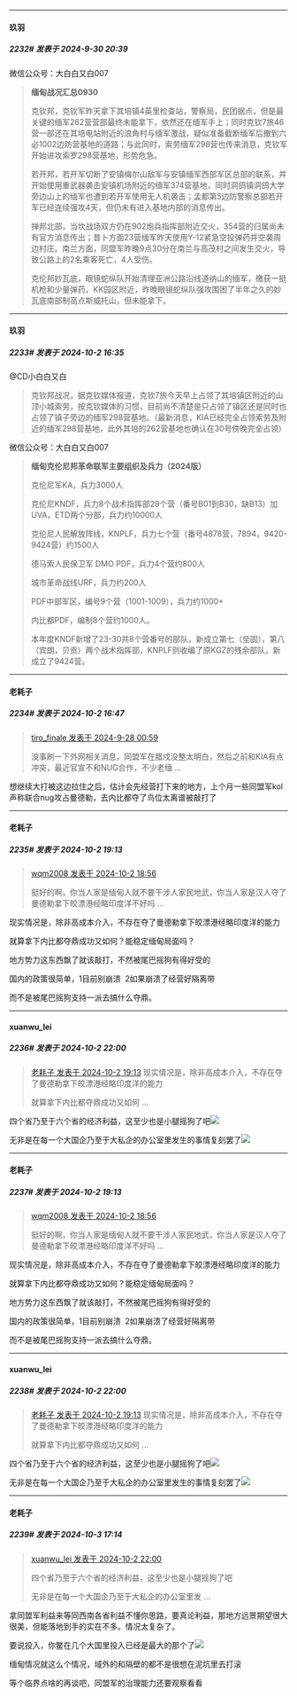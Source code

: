 ﻿
*****

####  玖羽  
##### 2232#       发表于 2024-9-30 20:39

微信公众号：大白白又白007 <blockquote><strong>缅甸战况汇总0930</strong>

克钦邦，克钦军昨天拿下其培镇4英里检查站，警察局，民团据点，但是最关键的缅军262营营部最终未能拿下，依然还在缅军手上；同时克钦7旅46营一部还在其培电站附近的浪角村与缅军激战，疑似准备截断缅军后撤到六必1002边防营基地的道路；与此同时，索劳缅军298营也传来消息，克钦军开始进攻索罗298营基地，形势危急。

若开邦，若开军切断了安镇梅尔山敌军与安镇缅军西部军区总部的联系，并开始使用重武器袭击安镇机场附近的缅军374营基地，同时洞鸽镇洞鸽大学旁边山上的缅军也遭到若开军使用无人机袭击；孟都第5边防警察总部若开军已经连续强攻4天，但仍未有进入基地内部的消息传出。

掸邦北部，当坎战场双方仍在902炮兵指挥部附近交火，354营的归属尚未有官方消息传出；昔卜方面23营缅军昨天使用Y-12紧急空投弹药并空袭周边村庄。南兰方面，同盟军昨晚9点30分在南兰与高茂村之间发生交火，导致公路上的2名乘客死亡，4人受伤。

克伦邦妙瓦底，眼镜蛇纵队开始清理亚洲公路沿线道纳山的缅军，缴获一挺机枪和少量弹药，KK园区附近，昨晚眼镜蛇纵队强攻围困了半年之久的妙瓦底南部制高点斯威托山，但未能拿下。</blockquote>

*****

####  玖羽  
##### 2233#       发表于 2024-10-2 16:35

@CD小白白又白 <blockquote>克钦邦战况，据克钦媒体报道，克钦7旅今天早上占领了其培镇区附近的山顶小城索劳，按克钦媒体的习惯，目前尚不清楚是只占领了镇区还是同时也占领了镇子旁边的缅军298营基地。（最新消息，KIA已经完全占领索劳及附近的缅军298营基地，此外其培的262营基地也确认在30号傍晚完全占领）</blockquote>
微信公众号：大白白又白007 <blockquote><strong>缅甸克伦尼邦革命联军主要组织及兵力（2024版）</strong>

克伦尼军KA，兵力3000人

克伦尼KNDF，兵力8个战术指挥部29个营（番号B01到B30，缺B13）加UVA，ETD两个分部，兵力约10000人

克伦尼人民解放阵线，KNPLF，兵力七个营（番号4878营，7894，9420-9424营）约1500人

德马索人民保卫军 DMO PDF，兵力4个营约800人

城市革命战线URF，兵力约200人

PDF中部军区，编号9个营（1001-1009），兵力约1000+

内比都PDF，编制8个营约1000人。

本年度KNDF新增了23-30共8个营番号的部队，新成立第七（垒固），第八（宾朗，贝贡）两个战术指挥部，KNPLF则收编了原KGZ的残余部队，新成立了9424营。</blockquote>

*****

####  老耗子  
##### 2234#       发表于 2024-10-2 16:47

<blockquote><a href="httphttps://bbs.saraba1st.com/2b/forum.php?mod=redirect&amp;goto=findpost&amp;pid=66327554&amp;ptid=2166322" target="_blank">tiro_finale 发表于 2024-9-28 00:59</a>

没事刷一下外网相关消息，同盟军在腊戍没整太明白，然后之前和KIA有点冲突，最近官宣不和NUG合作，不少老缅 ...</blockquote>
想继续大打被这边拉住之后，估计会先经营打下来的地方，上个月一些同盟军kol声称联合nug攻占曼德勒，去内比都夺了鸟位太离谱被敲打了


*****

####  老耗子  
##### 2235#       发表于 2024-10-2 19:13

<blockquote><a href="httphttps://bbs.saraba1st.com/2b/forum.php?mod=redirect&amp;goto=findpost&amp;pid=66362701&amp;ptid=2166322" target="_blank">wqm2008 发表于 2024-10-2 18:56</a>

挺好的啊，你当人家是缅甸人就不要干涉人家民地武，你当人家是汉人夺了曼德勒拿下皎漂港经略印度洋不好吗 ...</blockquote>
现实情况是，除非高成本介入，不存在夺了曼德勒拿下皎漂港经略印度洋的能力

就算拿下内比都夺鼎成功又如何？能稳定缅甸局面吗？

地方势力这东西飘了就该敲打，不然被尾巴摇狗有得好受的

国内的政策很简单，1目前别崩溃  2如果崩溃了经营好隔离带

而不是被尾巴摇狗支持一派去搞什么夺鼎。


*****

####  xuanwu_lei  
##### 2236#       发表于 2024-10-2 22:00

<blockquote><a href="httphttps://bbs.saraba1st.com/2b/forum.php?mod=redirect&amp;goto=findpost&amp;pid=66362807&amp;ptid=2166322" target="_blank">老耗子 发表于 2024-10-2 19:13</a>
现实情况是，除非高成本介入，不存在夺了曼德勒拿下皎漂港经略印度洋的能力

就算拿下内比都夺鼎成功又如何 ...</blockquote>
四个省乃至于六个省的经济利益，这至少也是小腿摇狗了吧<img src="https://static.saraba1st.com/image/smiley/face2017/065.png" referrerpolicy="no-referrer">

无非是在每一个大国企乃至于大私企的办公室里发生的事情复刻罢了<img src="https://static.saraba1st.com/image/smiley/face2017/067.png" referrerpolicy="no-referrer">


*****

####  老耗子  
##### 2237#       发表于 2024-10-2 19:13

<blockquote><a href="httphttps://bbs.saraba1st.com/2b/forum.php?mod=redirect&amp;goto=findpost&amp;pid=66362701&amp;ptid=2166322" target="_blank">wqm2008 发表于 2024-10-2 18:56</a>

挺好的啊，你当人家是缅甸人就不要干涉人家民地武，你当人家是汉人夺了曼德勒拿下皎漂港经略印度洋不好吗 ...</blockquote>
现实情况是，除非高成本介入，不存在夺了曼德勒拿下皎漂港经略印度洋的能力

就算拿下内比都夺鼎成功又如何？能稳定缅甸局面吗？

地方势力这东西飘了就该敲打，不然被尾巴摇狗有得好受的

国内的政策很简单，1目前别崩溃  2如果崩溃了经营好隔离带

而不是被尾巴摇狗支持一派去搞什么夺鼎。

*****

####  xuanwu_lei  
##### 2238#       发表于 2024-10-2 22:00

<blockquote><a href="httphttps://bbs.saraba1st.com/2b/forum.php?mod=redirect&amp;goto=findpost&amp;pid=66362807&amp;ptid=2166322" target="_blank">老耗子 发表于 2024-10-2 19:13</a>
现实情况是，除非高成本介入，不存在夺了曼德勒拿下皎漂港经略印度洋的能力

就算拿下内比都夺鼎成功又如何 ...</blockquote>
四个省乃至于六个省的经济利益，这至少也是小腿摇狗了吧<img src="https://static.saraba1st.com/image/smiley/face2017/065.png" referrerpolicy="no-referrer">

无非是在每一个大国企乃至于大私企的办公室里发生的事情复刻罢了<img src="https://static.saraba1st.com/image/smiley/face2017/067.png" referrerpolicy="no-referrer">

*****

####  老耗子  
##### 2239#       发表于 2024-10-3 17:14

<blockquote><a href="httphttps://bbs.saraba1st.com/2b/forum.php?mod=redirect&amp;goto=findpost&amp;pid=66363943&amp;ptid=2166322" target="_blank">xuanwu_lei 发表于 2024-10-2 22:00</a>

四个省乃至于六个省的经济利益，这至少也是小腿摇狗了吧

无非是在每一个大国企乃至于大私企的办公室里发 ...</blockquote>
拿同盟军利益来等同西南各省利益不懂你思路，要真论利益，那地方远景期望很大很美，但能落地到手的实在不多。情况太复杂了。

要说投入，你鳖在几个大国里投入已经是最大的那个了<img src="https://static.saraba1st.com/image/smiley/face2017/067.png" referrerpolicy="no-referrer">

缅甸情况就这么个情况，域外的和隔壁的都不是很想在泥坑里去打滚

等个临界点啥的再谈吧，同盟军的治理能力还要观察看看

